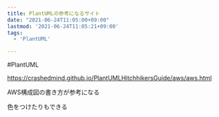```yaml
---
title: PlantUMLの参考になるサイト
date: "2021-06-24T11:05:00+09:00"
lastmod: '2021-06-24T11:05:21+09:00'
tags:
  - 'PlantUML'

---
```


#PlantUML

<https://crashedmind.github.io/PlantUMLHitchhikersGuide/aws/aws.html>

AWS構成図の書き方が参考になる

色をつけたりもできる
